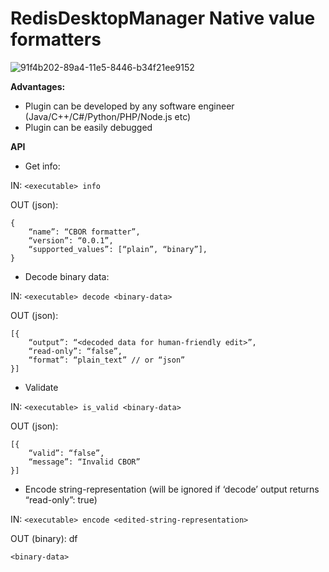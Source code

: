 # RedisDesktopManager Native value formatters

![91f4b202-89a4-11e5-8446-b34f21ee9152](https://cloud.githubusercontent.com/assets/1655867/20011127/315cb0c4-a2b3-11e6-8479-ae8a6d030f40.png)


**Advantages:**
- Plugin can be developed by any software engineer (Java/C++/C#/Python/PHP/Node.js etc)
- Plugin can be easily debugged

**API**
- Get info:

IN: `<executable> info`

OUT (json):

```
{
    “name”: “CBOR formatter”,
    “version”: “0.0.1”,
    “supported_values”: [“plain”, “binary”],
}
```
- Decode binary data:  

IN: `<executable> decode <binary-data>`

OUT (json): 

```
[{
    “output”: “<decoded data for human-friendly edit>”,
    “read-only”: “false”,
    “format”: “plain_text” // or “json”
}]
```
-  Validate

IN: `<executable> is_valid <binary-data>`

OUT (json): 

```
[{
    “valid”: “false”,
    “message”: “Invalid CBOR”
}]
```
- Encode string-representation (will be ignored if ‘decode’ output returns “read-only”: true)

IN: `<executable> encode <edited-string-representation>`

OUT (binary): 
df
```
<binary-data>
```
## 
